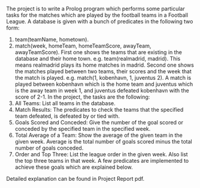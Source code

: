 The project is to write a Prolog program which performs some particular tasks for the matches which are played by the football teams in a Football League.
A database is given with a bunch of predicates in the following two form:
  1) team(teamName, hometown).
  2) match(week, homeTeam, homeTeamScore, awayTeam, awayTeamScore).
First one shows the teams that are existing in the database and their home town.
e.g. team(realmadrid, madrid).
This means realmadrid plays its home matches in madrid.
Second one shows the matches played between two teams, their scores and the week that the match is played.
e.g. match(1, kobenhavn, 1, juventus 2).
A match is played between kobenhavn which is the home team and juventus which is the away team in week 1, and juventus defeated kobenhavn with the score of 2-1.
In the project, the tasks are the following:
  1) All Teams:
List all teams in the database.
  2) Match Results:
The predicates to check the teams that the specified team defeated, is defeated by or tied with.
  3) Goals Scored and Conceded:
Give the number of the goal scored or conceded by the specified team in the specified week.
  4) Total Average of a Team:
Show the average of the given team in the given week. Average is the total number of goals scored minus the total number of goals conceded.
  5) Order and Top Three:
List the league order in the given week. Also list the top three teams in that week.
A few predicates are implemented to achieve these goals which are explained below.

Detailed explanation can be found in Project Report pdf.
